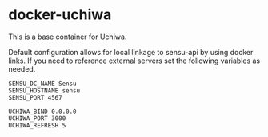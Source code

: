 docker-uchiwa
============

This is a base container for Uchiwa. 

Default configuration allows for local linkage to sensu-api by using docker links.  If you need to reference external servers set the following variables as needed.

```
SENSU_DC_NAME Sensu
SENSU_HOSTNAME sensu
SENSU_PORT 4567
    
UCHIWA_BIND 0.0.0.0
UCHIWA_PORT 3000
UCHIWA_REFRESH 5
```